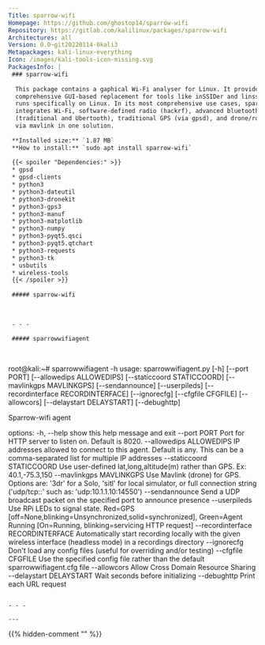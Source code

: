 ```yaml
---
Title: sparrow-wifi
Homepage: https://github.com/ghostop14/sparrow-wifi
Repository: https://gitlab.com/kalilinux/packages/sparrow-wifi
Architectures: all
Version: 0.0~git20220114-0kali3
Metapackages: kali-linux-everything 
Icon: /images/kali-tools-icon-missing.svg
PackagesInfo: |
 ### sparrow-wifi
 
  This package contains a gaphical Wi-Fi analyser for Linux. It provides a more
  comprehensive GUI-based replacement for tools like inSSIDer and linssid that
  runs specifically on Linux. In its most comprehensive use cases, sparrow-wifi
  integrates Wi-Fi, software-defined radio (hackrf), advanced bluetooth tools
  (traditional and Ubertooth), traditional GPS (via gpsd), and drone/rover GPS
  via mavlink in one solution.
 
 **Installed size:** `1.87 MB`  
 **How to install:** `sudo apt install sparrow-wifi`  
 
 {{< spoiler "Dependencies:" >}}
 * gpsd
 * gpsd-clients
 * python3
 * python3-dateutil
 * python3-dronekit
 * python3-gps3
 * python3-manuf
 * python3-matplotlib
 * python3-numpy
 * python3-pyqt5.qsci
 * python3-pyqt5.qtchart
 * python3-requests
 * python3-tk
 * usbutils
 * wireless-tools
 {{< /spoiler >}}
 
 ##### sparrow-wifi
 
 
 
 - - -
 
 ##### sparrowwifiagent
 
 
 ```
 root@kali:~# sparrowwifiagent -h
 usage: sparrowwifiagent.py [-h] [--port PORT] [--allowedips ALLOWEDIPS]
                            [--staticcoord STATICCOORD]
                            [--mavlinkgps MAVLINKGPS] [--sendannounce]
                            [--userpileds] [--recordinterface RECORDINTERFACE]
                            [--ignorecfg] [--cfgfile CFGFILE] [--allowcors]
                            [--delaystart DELAYSTART] [--debughttp]
 
 Sparrow-wifi agent
 
 options:
   -h, --help            show this help message and exit
   --port PORT           Port for HTTP server to listen on. Default is 8020.
   --allowedips ALLOWEDIPS
                         IP addresses allowed to connect to this agent. Default
                         is any. This can be a comma-separated list for
                         multiple IP addresses
   --staticcoord STATICCOORD
                         Use user-defined lat,long,altitude(m) rather than GPS.
                         Ex: 40.1,-75.3,150
   --mavlinkgps MAVLINKGPS
                         Use Mavlink (drone) for GPS. Options are: '3dr' for a
                         Solo, 'sitl' for local simulator, or full connection
                         string ('udp/tcp:<ip>:<port>' such as:
                         'udp:10.1.1.10:14550')
   --sendannounce        Send a UDP broadcast packet on the specified port to
                         announce presence
   --userpileds          Use RPi LEDs to signal state. Red=GPS
                         [off=None,blinking=Unsynchronized,solid=synchronized],
                         Green=Agent Running [On=Running, blinking=servicing
                         HTTP request]
   --recordinterface RECORDINTERFACE
                         Automatically start recording locally with the given
                         wireless interface (headless mode) in a recordings
                         directory
   --ignorecfg           Don't load any config files (useful for overriding
                         and/or testing)
   --cfgfile CFGFILE     Use the specified config file rather than the default
                         sparrowwifiagent.cfg file
   --allowcors           Allow Cross Domain Resource Sharing
   --delaystart DELAYSTART
                         Wait <delaystart> seconds before initializing
   --debughttp           Print each URL request
 ```
 
 - - -
 
---
```

{{% hidden-comment "<!--Do not edit anything above this line-->" %}}
